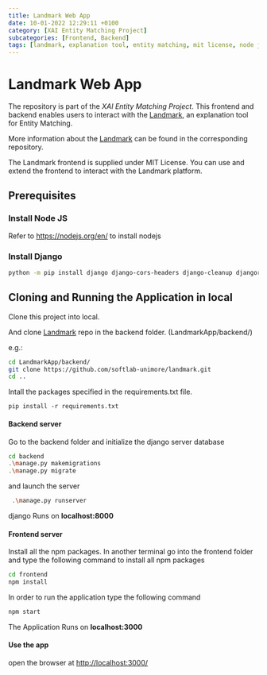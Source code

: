 ```yaml
---
title: Landmark Web App
date: 10-01-2022 12:29:11 +0100
category: [XAI Entity Matching Project]
subcategories: [Frontend, Backend]
tags: [landmark, explanation tool, entity matching, mit license, node js]
---
```


# Landmark Web App

The repository is part of the _XAI Entity Matching Project_. This frontend and backend enables users to interact with the [Landmark](https://github.com/softlab-unimore/landmark), an explanation tool for Entity Matching.

More information about the [Landmark](https://github.com/softlab-unimore/landmark) can be found in the corresponding repository.

The Landmark frontend is supplied under MIT License. You can use and extend the frontend to interact with the Landmark platform.

## Prerequisites

### Install Node JS
Refer to https://nodejs.org/en/ to install nodejs
### Install Django

```bash
python -m pip install django django-cors-headers django-cleanup djangorestframework
```

## Cloning and Running the Application in local

Clone this project into local.


And clone [Landmark](https://github.com/softlab-unimore/landmark) 
repo in the backend folder. (LandmarkApp/backend/)

e.g.:
```bash
cd LandmarkApp/backend/
git clone https://github.com/softlab-unimore/landmark.git
cd ..
```

Intall the packages specified in the requirements.txt file.
```
pip install -r requirements.txt
```

#### Backend server
Go to the backend folder and initialize the django server database

```bash
cd backend
.\manage.py makemigrations
.\manage.py migrate
```

and launch the server

```bash
 .\manage.py runserver
```

django Runs on **localhost:8000**

#### Frontend server
Install all the npm packages.
In another terminal go into the frontend folder and type the following command to install all npm packages

```bash
cd frontend
npm install
```

In order to run the application type the following command

```bash
npm start
```

The Application Runs on **localhost:3000**




#### Use the app
open the browser at [http://localhost:3000/](http://localhost:3000/) 